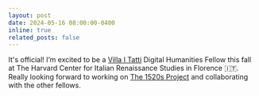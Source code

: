 ```yaml
---
layout: post
date: 2024-05-16 08:00:00-0400
inline: true
related_posts: false
---
```


It's official! I’m excited to be a [Villa I Tatti](http://itatti.harvard.edu) Digital Humanities Fellow this fall at The Harvard Center for Italian Renaissance Studies in Florence 🇮🇹. Really looking forward to working on [The 1520s Project](http://1520s-project.org) and collaborating with the other fellows.